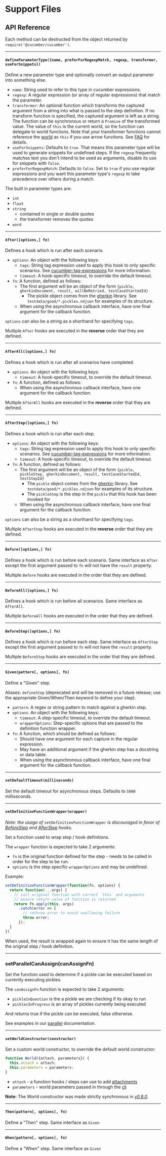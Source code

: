 # Support Files

## API Reference

Each method can be destructed from the object returned by `require('@cucumber/cucumber')`.

---

#### `defineParameterType({name, preferForRegexpMatch, regexp, transformer, useForSnippets})`

Define a new parameter type and optionally convert an output parameter into something else.

* `name`: String used to refer to this type in cucumber expressions.
* `regexp`: A regular expression (or array of regular expressions) that match the parameter.
* `transformer`: An optional function which transforms the captured argument from a string into what is passed to the step definition.
  If no transform function is specified, the captured argument is left as a string.
  The function can be synchronous or return a `Promise` of the transformed value. The value of `this` is the current world, so the function can delegate to world functions.
  Note that your transformer functions cannot reference the [world](./world.md) as `this` if you use
  arrow functions. See [FAQ](../faq.md) for details.
* `useForSnippets`: Defaults to `true`. That means this parameter type will be used to generate snippets for undefined steps. If the `regexp` frequently matches text you don't intend to be used as arguments, disable its use for snippets with `false`.
* `preferForRegexpMatch`: Defaults to `false`. Set to `true` if you use regular expressions and you want this parameter type's `regexp` to take precedence over others during a match.

The built in parameter types are:
* `int`
* `float`
* `string`
  * contained in single or double quotes
  * the transformer removes the quotes
* `word`

---

#### `After([options,] fn)`

Defines a hook which is run after each scenario.

* `options`: An object with the following keys:
  * `tags`: String tag expression used to apply this hook to only specific scenarios. See [cucumber-tag-expressions](https://docs.cucumber.io/tag-expressions/) for more information.
  * `timeout`: A hook-specific timeout, to override the default timeout.
* `fn`: A function, defined as follows:
  * The first argument will be an object of the form `{pickle, gherkinDocument, result, willBeRetried, testCaseStartedId}`
    * The pickle object comes from the [gherkin](https://github.com/cucumber/cucumber/tree/gherkin/v15.0.2/gherkin) library. See `testdata/good/*.pickles.ndjson` for examples of its structure.
  * When using the asynchronous callback interface, have one final argument for the callback function.

`options` can also be a string as a shorthand for specifying `tags`.

Multiple `After` hooks are executed in the **reverse** order that they are defined.

---

#### `AfterAll([options,] fn)`

Defines a hook which is run after all scenarios have completed.

* `options`: An object with the following keys:
  * `timeout`: A hook-specific timeout, to override the default timeout.
* `fn`: A function, defined as follows:
  * When using the asynchronous callback interface, have one argument for the callback function.

Multiple `AfterAll` hooks are executed in the **reverse** order that they are defined.

---

#### `AfterStep([options,] fn)`

Defines a hook which is run after each step.

* `options`: An object with the following keys:
  * `tags`: String tag expression used to apply this hook to only specific scenarios. See [cucumber-tag-expressions](https://docs.cucumber.io/tag-expressions/) for more information.
  * `timeout`: A hook-specific timeout, to override the default timeout.
* `fn`: A function, defined as follows:
  * The first argument will be an object of the form `{pickle, pickleStep, gherkinDocument, result, testCaseStartedId, testStepId}`
    * The `pickle` object comes from the [gherkin](https://github.com/cucumber/cucumber/tree/gherkin/v15.0.2/gherkin) library. See `testdata/good/*.pickles.ndjson` for examples of its structure.
    * The `pickleStep` is the step in the `pickle` that this hook has been invoked for
  * When using the asynchronous callback interface, have one final argument for the callback function.

`options` can also be a string as a shorthand for specifying `tags`.

Multiple `AfterStep` hooks are executed in the **reverse** order that they are defined.

---

#### `Before([options,] fn)`

Defines a hook which is run before each scenario. Same interface as `After` except the first argument passed to `fn` will not have the `result` property.

Multiple `Before` hooks are executed in the order that they are defined.

---

#### `BeforeAll([options,] fn)`

Defines a hook which is run before all scenarios. Same interface as `AfterAll`.

Multiple `BeforeAll` hooks are executed in the order that they are defined.

---

#### `BeforeStep([options,] fn)`

Defines a hook which is run before each step. Same interface as `AfterStep` except the first argument passed to `fn` will not have the `result` property.

Multiple `BeforeStep` hooks are executed in the order that they are defined.

---

#### `Given(pattern[, options], fn)`

Define a "Given" step.

Aliases: `defineStep` (deprecated and will be removed in a future release; use the appropriate Given/When/Then keyword to define your step).

* `pattern`: A regex or string pattern to match against a gherkin step.
* `options`: An object with the following keys:
  - `timeout`: A step-specific timeout, to override the default timeout.
  - `wrapperOptions`: Step-specific options that are passed to the definition function wrapper.
* `fn`: A function, which should be defined as follows:
  - Should have one argument for each capture in the regular expression.
  - May have an additional argument if the gherkin step has a docstring or data table.
  - When using the asynchronous callback interface, have one final argument for the callback function.

---

#### `setDefaultTimeout(milliseconds)`

Set the default timeout for asynchronous steps. Defaults to `5000` milliseconds.

---

#### `setDefinitionFunctionWrapper(wrapper)`

_Note: the usage of `setDefinitionFunctionWrapper` is discouraged in favor of [BeforeStep](#beforestepoptions-fn) and [AfterStep](#afterstepoptions-fn) hooks._

Set a function used to wrap step / hook definitions.

The `wrapper` function is expected to take 2 arguments:

- `fn` is the original function defined for the step - needs to be called in order for the step to be run.
- `options` is the step specific `wrapperOptions` and may be undefined.

Example:

```javascript
setDefinitionFunctionWrapper(function(fn, options) {
  return function(...args) {
    // call original function with correct `this` and arguments
    // ensure return value of function is returned
    return fn.apply(this, args)
      .catch(error => {
        // rethrow error to avoid swallowing failure
        throw error;
      });
  }
})
```

When used, the result is wrapped again to ensure it has the same length of the original step / hook definition.

---

### setParallelCanAssign(canAssignFn)

Set the function used to determine if a pickle can be executed based on currently executing pickles.

The `canAssignFn` function is expected to take 2 arguments:

- `pickleInQuestion` is the a pickle we are checking if its okay to run
- `picklesInProgress` is an array of pickles currently being executed

And returns true if the pickle can be executed, false otherwise.

See examples in our [parallel](../parallel.md) documentation.

---

#### `setWorldConstructor(constructor)`

Set a custom world constructor, to override the default world constructor:

```javascript
function World({attach, parameters}) {
  this.attach = attach;
  this.parameters = parameters;
}
```

* `attach` - a function hooks / steps can use to add [attachments](./attachments.md)
* `parameters` - world parameters passed in through the [cli](../cli.md#world-parameters)

**Note:** The World constructor was made strictly synchronous in *[v0.8.0](https://github.com/cucumber/cucumber-js/releases/tag/v0.8.0)*.

---

#### `Then(pattern[, options], fn)`

Define a "Then" step. Same interface as `Given`

---

#### `When(pattern[, options], fn)`

Define a "When" step. Same interface as `Given`
